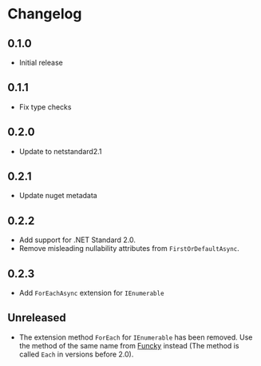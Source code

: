 # Changelog

## 0.1.0
- Initial release

## 0.1.1
- Fix type checks

## 0.2.0
- Update to netstandard2.1

## 0.2.1
- Update nuget metadata

## 0.2.2
- Add support for .NET Standard 2.0.
- Remove misleading nullability attributes from `FirstOrDefaultAsync`.

## 0.2.3
- Add `ForEachAsync` extension for `IEnumerable`

## Unreleased
- The extension method `ForEach` for `IEnumerable` has been removed. Use the method of the same name from [Funcky](https://github.com/messerli-informatik-ag/funcky/blob/master/Funcky/Extensions/EnumerableExtensions.cs) instead (The method is called `Each` in versions before 2.0). 
